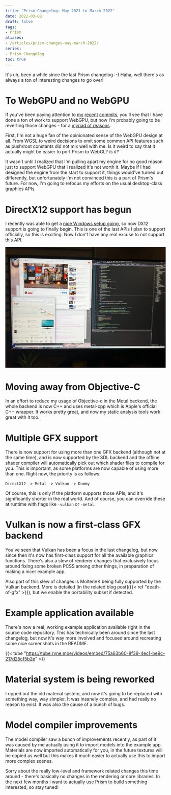 ```yaml
---
title: "Prism Changelog: May 2021 to March 2022"
date: 2022-03-08
draft: false
tags:
- Prism
aliases:
- /articles/prism-changes-may-march-2022/
series:
- Prism Changelog
toc: true
---
```


It's uh, been a while since the last Prism changelog :-) Haha, well there's as always a ton of interesting changes to go over!

<!--more-->

# To WebGPU and no WebGPU

If you've been paying attention to [my](https://codeberg.org/redstrate/prism/commit/a0d92be759450f09343bb04f4da913ccef505bbd) [recent](https://codeberg.org/redstrate/prism/commit/3229c4fa2cbb294e6af18649ce826831cd85eada) [commits](https://codeberg.org/redstrate/prism/commit/0a95ee2fa8fbf23ba8b3a17c78d6d3dc35ecfcd9), you'll see that I have done a ton of work to support WebGPU, but now I'm probably going to be reverting those changes - for a [myriad of reasons](https://knockout.chat/thread/21724/37#post-1210400).

First, I'm not a huge fan of the opinionated sense of the WebGPU design at all. From WGSL to weird decisions to omit some common API features such as push/root constants did not mix well with me. Is it weird to say that it actually might be easier to port Prism to WebGL? _Is it?_

It wasn't until I realized that I'm pulling apart my engine for no good reason just to support WebGPU that I realized it's not worth it. Maybe if I had designed the engine from the start to support it, things would've turned out differently, but unfortunately I'm not convinced this is a part of Prism's future. For now, I'm going to refocus my efforts on the usual desktop-class graphics APIs.

# DirectX12 support has begun

I recently was able to get a [nice Windows setup going](https://knockout.chat/thread/25747/28#post-1207745), so now DX12 support is going to finally begin. This is one of the last APIs I plan to support officially, so this is exciting. Now I don't have any real excuse to not support this API.

![Picture of my Linux/Windows desktop](IMG_0246.webp)

# Moving away from Objective-C

In an effort to reduce my usage of Objective-c in the Metal backend, the whole backend is now C++ and uses metal-cpp which is Apple's official C++ wrapper. It works pretty great, and now my static analysis tools work great with it too.

# Multiple GFX support

There is now support for using more than one GFX backend (although not at the same time), and is now supported by the SDL backend and the offline shader compiler will automatically pick out which shader files to compile for you. This is important, as some platforms are now capable of using more than one. Right now, the priority is as follows:

```
DirectX12 -> Metal -> Vulkan -> Dummy
```

Of course, this is only if the platform supports those APIs, and it's significantly shorter in the real world. And of course, you can override these at runtime with flags like `-vulkan` or `-metal`.

# Vulkan is now a first-class GFX backend

You've seen that Vulkan has been a focus in the last changelog, but now since then it's now has first-class support for all the available graphics functions. There's also a slew of renderer changes that exclusively focus around fixing some broken PCSS among other things, in preparation of making a nicer example app.

Also part of this slew of changes is MoltenVK being fully supported by the Vulkan backend. More is detailed [in the related blog post]({{< ref "death-of-gfx" >}}), but we enable the portability subset if detected.

# Example application available

There's now a real, working example application available
right in the source code repository. This has technically been around since the last changelog, but now it's way more involved and focused around recreating some nice screenshots in the README.

{{< tube "https://tube.ryne.moe/videos/embed/75a63b60-8f39-4ec1-be9c-217d25cf5b2e" >}}

# Material system is being reworked

I ripped out the old material system, and now it's going to be replaced with something way, way simpler. It was insanely complex, and had really no reason to exist. It was also the cause of a bunch of bugs.

# Model compiler improvements

The model compiler saw a bunch of improvements recently, as part of it was caused by me actually using it to import models into the example app. Materials are now imported automatically for you, in the future textures will be copied as well but this makes it much easier to actually use this to import more complex scenes.

Sorry about the really low-level and framework related changes this time around - there's basically no changes in the rendering or core libraries. In the next few months I want to actually use Prism to build something interested, so stay tuned!
